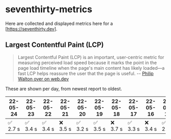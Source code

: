# seventhirty-metrics

Here are collected and displayed metrics here for a [https://seventhirty.dev].

## Largest Contentful Paint (LCP)

> Largest Contentful Paint (LCP) is an important, user-centric metric for measuring perceived load speed because it marks the point in the page load timeline when the page's main content has likely loaded—a fast LCP helps reassure the user that the page is useful.
-- [Philip Walton over on web.dev](https://web.dev/lcp/)

These are shown per day, from newest report to oldest.

<!-- lcp -->
22-05-24 | 22-05-23 | 22-05-22 | 22-05-21 | 22-05-20 | 22-05-19 | 22-05-18 | 22-05-17 | 22-05-16 | 22-05-15 | 22-05-14 | 22-05-13 | 22-05-12 | 22-05-11 | 22-05-10 | 22-05-09 | 22-05-08 | 22-05-07 | 22-05-06 | 22-05-05 | 22-05-04 | 22-05-03 | 22-05-02 | 22-05-01 | 22-04-30 | 22-04-29 | 22-04-28 | 22-04-27 | 22-04-26 | 22-04-25 | 22-04-24 | 22-04-23 | 22-04-20 | 22-04-19 | 22-04-18 | 22-04-17 | 22-04-16 | 22-04-15 | 22-04-14 | 22-04-13 | 22-04-12 | 22-04-11 | 22-04-10 | 22-04-09 | 22-04-08 | 22-04-07 | 22-04-06 | 22-04-05 | 22-04-04
---|---|---|---|---|---|---|---|---|---|---|---|---|---|---|---|---|---|---|---|---|---|---|---|---|---|---|---|---|---|---|---|---|---|---|---|---|---|---|---|---|---|---|---|---|---|---|---|---
✅ 2.7 s | ✅ 3.4 s | ✅ 3.4 s | ❌ 3.5 s | ✅ 3.2 s | ✅ 3.5 s | ❌ 3.7 s | ✅ 3.3 s | ❌ 3.4 s | ✅ 2.6 s | ❌ 3.2 s | ✅ 3.2 s | ❌ 3.7 s | ✅ 3.4 s | ✅ 3.4 s | ❌ 3.5 s | ✅ 3.4 s | ❌ 3.5 s | ❌ 3.3 s | ✅ 3.3 s | ✅ 3.3 s | ❌ 3.7 s | ❌ 3.6 s | ✅ 3.3 s | ❌ 3.7 s | ❌ 3.6 s | ❌ 3.6 s | ❌ 3.5 s | ✅ 3.3 s | ✅ 3.4 s | ❌ 3.6 s | ❌ 3.4 s | ❌ 3.4 s | ✅ 3.4 s | ❌ 3.6 s | ❌ 2.7 s | ❌ 2.6 s | ✅ 1.4 s | ❌ 2.8 s | ✅ 2.5 s | ❌ 2.6 s | ✅ 2.5 s | ❌ 3.5 s | ❌ 2.8 s | ❌ 2.6 s | ✅ 2.6 s | ✅ 2.6 s | ✅ 2.6 s | 2.9 s
<!-- /lcp -->
